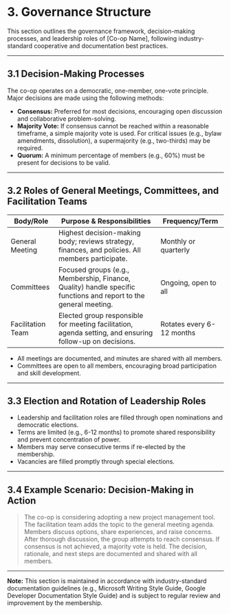 # 3. Governance Structure

This section outlines the governance framework, decision-making processes, and leadership roles of [Co-op Name], following industry-standard cooperative and documentation best practices.

---

## 3.1 Decision-Making Processes

The co-op operates on a democratic, one-member, one-vote principle. Major decisions are made using the following methods:

- **Consensus:** Preferred for most decisions, encouraging open discussion and collaborative problem-solving.
- **Majority Vote:** If consensus cannot be reached within a reasonable timeframe, a simple majority vote is used. For critical issues (e.g., bylaw amendments, dissolution), a supermajority (e.g., two-thirds) may be required.
- **Quorum:** A minimum percentage of members (e.g., 60%) must be present for decisions to be valid.

---

## 3.2 Roles of General Meetings, Committees, and Facilitation Teams

| Body/Role         | Purpose & Responsibilities                                                                 | Frequency/Term         |
|-------------------|-------------------------------------------------------------------------------------------|------------------------|
| General Meeting   | Highest decision-making body; reviews strategy, finances, and policies. All members participate. | Monthly or quarterly   |
| Committees        | Focused groups (e.g., Membership, Finance, Quality) handle specific functions and report to the general meeting. | Ongoing, open to all   |
| Facilitation Team | Elected group responsible for meeting facilitation, agenda setting, and ensuring follow-up on decisions. | Rotates every 6-12 months |

- All meetings are documented, and minutes are shared with all members.
- Committees are open to all members, encouraging broad participation and skill development.

---

## 3.3 Election and Rotation of Leadership Roles

- Leadership and facilitation roles are filled through open nominations and democratic elections.
- Terms are limited (e.g., 6-12 months) to promote shared responsibility and prevent concentration of power.
- Members may serve consecutive terms if re-elected by the membership.
- Vacancies are filled promptly through special elections.

---

## 3.4 Example Scenario: Decision-Making in Action

> The co-op is considering adopting a new project management tool. The facilitation team adds the topic to the general meeting agenda. Members discuss options, share experiences, and raise concerns. After thorough discussion, the group attempts to reach consensus. If consensus is not achieved, a majority vote is held. The decision, rationale, and next steps are documented and shared with all members.

---

**Note:** This section is maintained in accordance with industry-standard documentation guidelines (e.g., Microsoft Writing Style Guide, Google Developer Documentation Style Guide) and is subject to regular review and improvement by the membership.
